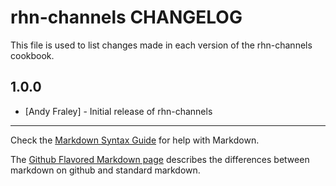 rhn-channels CHANGELOG
======================

This file is used to list changes made in each version of the rhn-channels cookbook.

1.0.0
-----
- [Andy Fraley] - Initial release of rhn-channels

- - -
Check the [Markdown Syntax Guide](http://daringfireball.net/projects/markdown/syntax) for help with Markdown.

The [Github Flavored Markdown page](http://github.github.com/github-flavored-markdown/) describes the differences between markdown on github and standard markdown.
